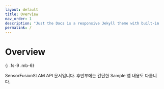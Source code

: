 ```yaml
---
layout: default
title: Overview
nav_order: 1
description: "Just the Docs is a responsive Jekyll theme with built-in search that is easily customizable and hosted on GitHub Pages."
permalink: /
---
```


# Overview
{: .fs-9 .mb-6}

SensorFusionSLAM API 문서입니다. 후반부에는 간단한 Sample 앱 내용도 다룹니다.
